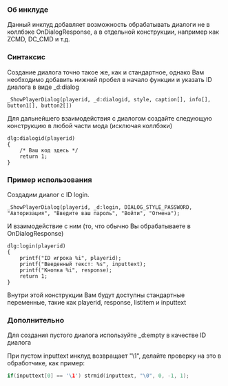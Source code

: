 ### Об инклуде
Данный инклуд добавляет возможность обрабатывать диалоги не в коллбэке OnDialogResponse, а в отдельной конструкции, например как ZCMD, DC_CMD и т.д.

### Синтаксис
Создание диалога точно такое же, как и стандартное, однако Вам необходимо добавить нижний пробел в начало функции и указать ID диалога в виде _d:dialog

    _ShowPlayerDialog(playerid, _d:dialogid, style, caption[], info[], button1[], button2[])

Для дальнейшего взаимодействия с диалогом создайте следующую конструкцию в любой части мода (исключая коллбэки)

    dlg:dialogid(playerid)
    {
    	/* Ваш код здесь */
    	return 1;
    }

### Пример использования

Создадим диалог с ID login.

    _ShowPlayerDialog(playerid, _d:login, DIALOG_STYLE_PASSWORD, "Авторизация", "Введите ваш пароль", "Войти", "Отмена");

И взаимодействие с ним (то, что обычно Вы обрабатываете в OnDialogResponse)

    dlg:login(playerid)
    {
    	printf("ID игрока %i", playerid);
    	printf("Введенный текст: %s", inputtext);
    	printf("Кнопка %i", response);
    	return 1;
    }

Внутри этой конструкции Вам будут доступны стандартные переменные, такие как playerid, response, listitem и inputtext

### Дополнительно

Для создания пустого диалога используйте _d:empty в качестве ID диалога

При пустом inputtext инклуд возвращает "\1", делайте проверку на это в обработчике, как пример:

```c
if(inputtext[0] == '\1') strmid(inputtext, "\0", 0, -1, 1);
```


